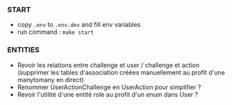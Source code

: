 ### START

- copy `.env` to `.env.dev` and fill env variables
- run command : `make start`

### ENTITIES

- Revoir les relations entre challenge et user / challenge et action (supprimer les tables d'association créées manuellement au profit d'une manytomany en direct)
- Renommer UserActionChallenge en UserAction pour simplifier ?
- Revoir l'utilité d'une entité role au profit d'un enum dans User ?
